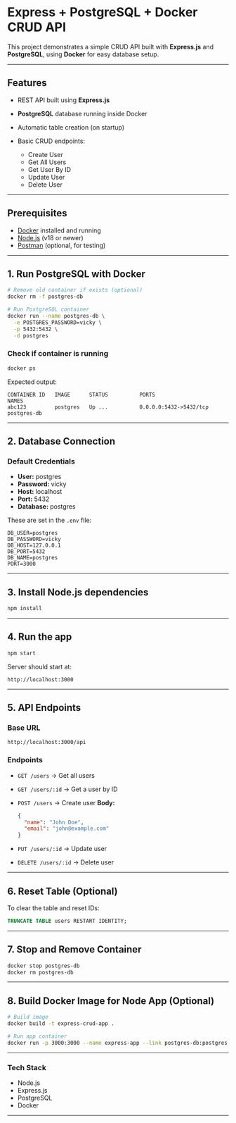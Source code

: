 # Express + PostgreSQL + Docker CRUD API

This project demonstrates a simple CRUD API built with **Express.js** and **PostgreSQL**, using **Docker** for easy database setup.

---

## **Features**

* REST API built using **Express.js**
* **PostgreSQL** database running inside Docker
* Automatic table creation (on startup)
* Basic CRUD endpoints:

  * Create User
  * Get All Users
  * Get User By ID
  * Update User
  * Delete User

---

## **Prerequisites**

* [Docker](https://docs.docker.com/get-docker/) installed and running
* [Node.js](https://nodejs.org/) (v18 or newer)
* [Postman](https://www.postman.com/) (optional, for testing)

---

## **1. Run PostgreSQL with Docker**

```bash
# Remove old container if exists (optional)
docker rm -f postgres-db

# Run PostgreSQL container
docker run --name postgres-db \
  -e POSTGRES_PASSWORD=vicky \
  -p 5432:5432 \
  -d postgres
```

### **Check if container is running**

```bash
docker ps
```

Expected output:

```
CONTAINER ID   IMAGE      STATUS          PORTS                    NAMES
abc123         postgres   Up ...          0.0.0.0:5432->5432/tcp   postgres-db
```

---

## **2. Database Connection**

### **Default Credentials**

* **User:** postgres
* **Password:** vicky
* **Host:** localhost
* **Port:** 5432
* **Database:** postgres

These are set in the `.env` file:

```
DB_USER=postgres
DB_PASSWORD=vicky
DB_HOST=127.0.0.1
DB_PORT=5432
DB_NAME=postgres
PORT=3000
```

---

## **3. Install Node.js dependencies**

```bash
npm install
```

---

## **4. Run the app**

```bash
npm start
```

Server should start at:

```
http://localhost:3000
```

---

## **5. API Endpoints**

### **Base URL**

```
http://localhost:3000/api
```

### **Endpoints**

* `GET /users` → Get all users
* `GET /users/:id` → Get a user by ID
* `POST /users` → Create user
  **Body:**

  ```json
  {
    "name": "John Doe",
    "email": "john@example.com"
  }
  ```
* `PUT /users/:id` → Update user
* `DELETE /users/:id` → Delete user

---

## **6. Reset Table (Optional)**

To clear the table and reset IDs:

```sql
TRUNCATE TABLE users RESTART IDENTITY;
```

---

## **7. Stop and Remove Container**

```bash
docker stop postgres-db
docker rm postgres-db
```

---

## **8. Build Docker Image for Node App (Optional)**

```bash
# Build image
docker build -t express-crud-app .

# Run app container
docker run -p 3000:3000 --name express-app --link postgres-db:postgres express-crud-app
```

---

### **Tech Stack**

* Node.js
* Express.js
* PostgreSQL
* Docker

---